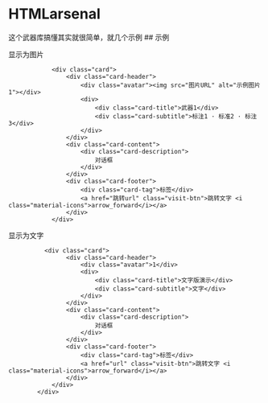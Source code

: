 # HTMLarsenal
这个武器库搞懂其实就很简单，就几个示例
## 示例

显示为图片

                <div class="card">
                    <div class="card-header">
                        <div class="avatar"><img src="图片URL" alt="示例图片1"></div>
                        <div>
                            <div class="card-title">武器1</div>
                            <div class="card-subtitle">标注1 · 标准2 · 标注3</div>
                        </div>
                    </div>
                    <div class="card-content">
                        <div class="card-description">
                            对话框
                        </div>
                    </div>
                    <div class="card-footer">
                        <div class="card-tag">标签</div>
                        <a href="跳转url" class="visit-btn">跳转文字 <i class="material-icons">arrow_forward</i></a>
                    </div>
                </div>

显示为文字

              <div class="card">
                    <div class="card-header">
                        <div class="avatar">1</div>
                        <div>
                            <div class="card-title">文字版演示</div>
                            <div class="card-subtitle">文字</div>
                        </div>
                    </div>
                    <div class="card-content">
                        <div class="card-description">
                            对话框
                        </div>
                    </div>
                    <div class="card-footer">
                        <div class="card-tag">标签</div>
                        <a href="url" class="visit-btn">跳转文字 <i class="material-icons">arrow_forward</i></a>
                    </div>
                </div>
            </div>
